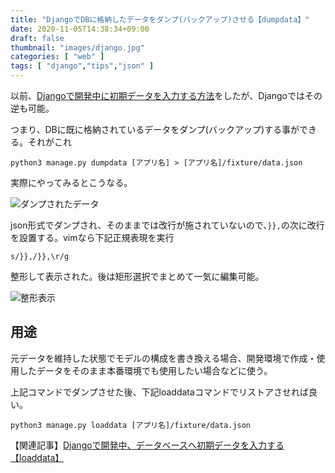 ```yaml
---
title: "DjangoでDBに格納したデータをダンプ(バックアップ)させる【dumpdata】"
date: 2020-11-05T14:38:34+09:00
draft: false
thumbnail: "images/django.jpg"
categories: [ "web" ]
tags: [ "django","tips","json" ]
---
```



以前、[Djangoで開発中に初期データを入力する方法]( /post/django-loaddata/ )をしたが、Djangoではその逆も可能。

つまり、DBに既に格納されているデータをダンプ(バックアップ)する事ができる。それがこれ

    python3 manage.py dumpdata [アプリ名] > [アプリ名]/fixture/data.json

実際にやってみるとこうなる。

<div class="img-center"><img src="/images/Screenshot from 2020-11-05 14-50-37.png" alt="ダンプされたデータ"></div>

json形式でダンプされ、そのままでは改行が施されていないので、`}},`の次に改行を設置する。vimなら下記正規表現を実行

    s/}},/}},\r/g

整形して表示された。後は矩形選択でまとめて一気に編集可能。

<div class="img-center"><img src="/images/Screenshot from 2020-11-05 14-54-48.png" alt="整形表示"></div>

## 用途

元データを維持した状態でモデルの構成を書き換える場合、開発環境で作成・使用したデータをそのまま本番環境でも使用したい場合などに使う。

上記コマンドでダンプさせた後、下記loaddataコマンドでリストアさせれば良い。

    python3 manage.py loaddata [アプリ名]/fixture/data.json


【関連記事】[Djangoで開発中、データベースへ初期データを入力する【loaddata】](http://localhost:43210/post/django-loaddata/)



